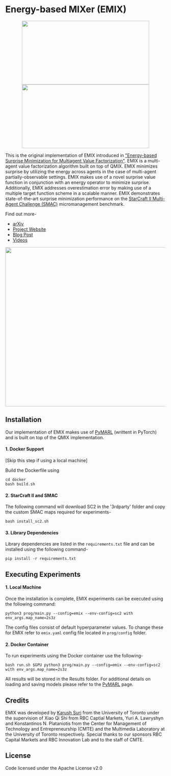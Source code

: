 
# Energy-based MIXer (EMIX)

<p align="center"><img src="/images/2s_vs_1sc.gif" height="200" width="400" />  <img src="/images/so_many_baneling.gif"  height="200" width="400" /></p>

This is the original implementation of EMIX introduced in ["Energy-based Surprise Minimization for Multiagent Value Factorization"](https://arxiv.org/pdf/2009.09842.pdf). EMIX is a multi-agent value factorization algorithm built on top of QMIX. EMIX minimizes surprise by utilizing the energy across agents in the case of multi-agent partially-observable settings. EMIX makes use of a novel surprise value function in conjunction with an energy operator to minimize surprise. Additionally, EMIX addresses overestimation error by making use of a multiple target function scheme in a scalable manner. EMIX demonstrates state-of-the-art surprise minimization performance on the [StarCraft II Multi-Agent Challenge (SMAC)](https://github.com/oxwhirl/smac) micromanagement benchmark.  

Find out more-  
- [arXiv](https://arxiv.org/abs/2009.09842)  
- [Project Website](https://karush17.github.io/emix-web/)  
- [Blog Post](https://karush17.github.io/emix-web/blog.html)  
- [Videos](https://karush17.github.io/emix-web/videos.html)  

<p align="center"><img src="/images/emix.gif" height="500" width="600" /></p>

## Installation

Our implementation of EMIX makes use of [PyMARL](https://github.com/oxwhirl/pymarl) (writtent in PyTorch) and is built on top of the QMIX implementation.  

#### 1. Docker Support  

[Skip this step if using a local machine]  

Build the Dockerfile using

```
cd docker
bash build.sh
```

#### 2. StarCraft II and SMAC  

The following command will download SC2 in the '3rdparty' folder and copy the custom SMAC maps required for experiments-
```
bash install_sc2.sh
```

#### 3. Library Dependencies  

Library dependencies are listed in the `requirements.txt` file and can be installed using the following command-  

```
pip install -r requirements.txt
```


## Executing Experiments  

#### 1. Local Machine  

Once the installation is complete, EMIX experiments can be executed using the following command:
```
python3 prog/main.py --config=emix --env-config=sc2 with env_args.map_name=2s3z
```
The config files consist of default hyperparameter values. To change these for EMIX refer to `emix.yaml` config file located in `prog/config` folder.  

#### 2. Docker Container  

To run experiments using the Docker container use the following-  
```
bash run.sh $GPU python3 prog/main.py --config=emix --env-config=sc2 with env_args.map_name=2s3z
```
All results will be stored in the Results folder. For additional details on loading and saving models please refer to the [PyMARL](https://github.com/oxwhirl/pymarl) page.  


## Credits

EMIX was developed by [Karush Suri](https://karush17.github.io/) from the University of Toronto under the supervision of Xiao Qi Shi from RBC Captial Markets, Yuri A. Lawryshyn and Konstantinos N. Plataniotis from the Center for Management of Technology and Entrepreneurship (CMTE) and the Multimedia Laboratory at the University of Toronto respectively. Special thanks to our sponsors RBC Capital Markets and RBC Innovation Lab and to the staff of CMTE.

## License

Code licensed under the Apache License v2.0

